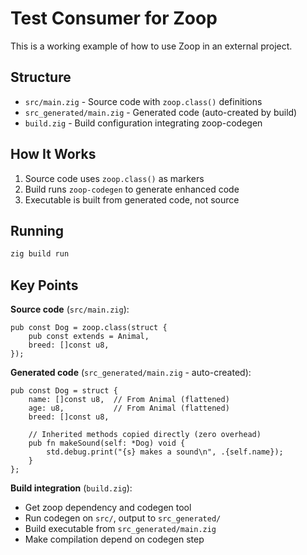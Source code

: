 # Test Consumer for Zoop

This is a working example of how to use Zoop in an external project.

## Structure

- `src/main.zig` - Source code with `zoop.class()` definitions
- `src_generated/main.zig` - Generated code (auto-created by build)
- `build.zig` - Build configuration integrating zoop-codegen

## How It Works

1. Source code uses `zoop.class()` as markers
2. Build runs `zoop-codegen` to generate enhanced code  
3. Executable is built from generated code, not source

## Running

```bash
zig build run
```

## Key Points

**Source code** (`src/main.zig`):
```zig
pub const Dog = zoop.class(struct {
    pub const extends = Animal,
    breed: []const u8,
});
```

**Generated code** (`src_generated/main.zig` - auto-created):
```zig
pub const Dog = struct {
    name: []const u8,  // From Animal (flattened)
    age: u8,           // From Animal (flattened)
    breed: []const u8,
    
    // Inherited methods copied directly (zero overhead)
    pub fn makeSound(self: *Dog) void {
        std.debug.print("{s} makes a sound\n", .{self.name});
    }
};
```

**Build integration** (`build.zig`):
- Get zoop dependency and codegen tool
- Run codegen on `src/`, output to `src_generated/`
- Build executable from `src_generated/main.zig`
- Make compilation depend on codegen step
